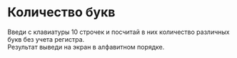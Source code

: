 # Количество букв
Введи с клавиатуры 10 строчек и посчитай в них количество различных букв без учета регистра.  
Результат выведи на экран в алфавитном порядке.